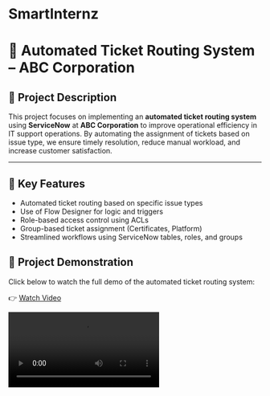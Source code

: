 # SmartInternz

# 🎯 Automated Ticket Routing System – ABC Corporation

## 📘 Project Description

This project focuses on implementing an **automated ticket routing system** using **ServiceNow** at **ABC Corporation** to improve operational efficiency in IT support operations. By automating the assignment of tickets based on issue type, we ensure timely resolution, reduce manual workload, and increase customer satisfaction.

---

## 🚀 Key Features

- Automated ticket routing based on specific issue types
- Use of Flow Designer for logic and triggers
- Role-based access control using ACLs
- Group-based ticket assignment (Certificates, Platform)
- Streamlined workflows using ServiceNow tables, roles, and groups


## 🎥 Project Demonstration

Click below to watch the full demo of the automated ticket routing system:

👉 [Watch Video](https://drive.google.com/file/d/1OPtoKZgKMSPp2ch46JaTkuAjuLV5X16S/view?usp=drive_link)

<video src="https://drive.google.com/file/d/1OPtoKZgKMSPp2ch46JaTkuAjuLV5X16S/view" controls style="max-width: 100%;"></video>

